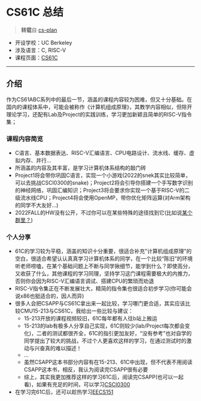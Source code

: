 # CS61C 总结

> **转载**自 [cs-plan](https://cs-plan.com/%E5%9F%BA%E7%A1%80%E6%B7%B1%E5%85%A5/%E8%AF%BE%E7%A8%8B%E6%8E%A8%E8%8D%90/%E4%BD%93%E7%B3%BB%E7%BB%93%E6%9E%84/UCBCS61C/)

-   开设学校：UC Berkeley
-   涉及语言：C, RISC-V
-   课程页面：[CS61C](https://cs61c.org/)

___

## 介绍

作为CS61ABC系列中的最后一节，涵盖的课程内容较为困难，但又十分基础。在国内的课程体系中，可能会被称作《计算机组成原理》，其教学内容相似，但除开理论学习，还配有Lab及Project的实践训练，学习更加新颖且简单的RISC-V指令集；

### 课程内容简览

-   C语言、基本数据表达、RISC-V汇编语言、CPU电路设计、流水线、缓存、虚拟内存、并行...
-   所涵盖的内容及其丰富，是学习计算机体系结构的敲门砖
-   Project1将会带你巩固C语言，实现一个小游戏(2022的snek其实比较简单，可以去挑战CSCI0300的snake)；Project2将会引导你搭建一个手写数字识别的神经网络，巩固汇编知识；Project3将会要求你实现一个基于RISC-V的二级流水线CPU；Project4将会使用OpenMP，带你优化矩阵运算(对Arm架构的同学不大友好...)
-   2022FALL的HW没有公开，不过你可以在某些特殊的途径找到它(比如说[某个群里？](https://qm.qq.com/q/lKkdhkqgzS))

### 个人分享

-   61C的学习较为平稳，涵盖的知识十分重要，很适合补充"计算机组成原理"的空白，很适合希望认认真真学习计算机体系的同学，在一个比较“陈旧”的环境听老师唠嗑，在某个基础问题上不断与同学揪细节，能学到什么？即使高分，又收获了什么，其他课程的学习同理，坚持学习这门课程需要极大的内推力，否则你会因为RISC-V汇编语言调试、搭建CPU的繁琐而劝退
-   RISC-V指令集正在不断发展壮大，精简的指令集也很适合初步学习(你可能会说x86也挺适合的，因人而异)
-   很多人会把CSAPP与CS61C拿出来一起比较，学习哪门更合适，其实应该比较CMU15-213与CS61C，我给出一些比较与建议：
    -   15-213开放的课程视频较旧，61C每年都有人往b站上搬运
    -   15-213的lab有极多人分享自己实现，61C则较少(lab/Project每次都会变化)，二者的测试都很齐全，61C的指引更加友好，“没有参考”也对自学的同学提出了较大的挑战，不过个人更喜欢这样的学习，在通过测试时的激动与兴奋真的难以描述！
    -   ...
    -   虽然CSAPP这本书部分内容有在15-213、61C中出现，但不代表不用阅读CSAPP这本书，相反，我认为阅读完CSAPP很有必要
    -   综上，其实我更加推荐这样的学习61C后，阅读完CSAPP(也可以一起看)，如果有充足的时间，可以学习[CSCI0300](https://cs-plan.com/%E5%9F%BA%E7%A1%80%E6%B7%B1%E5%85%A5/%E8%AF%BE%E7%A8%8B%E6%8E%A8%E8%8D%90/%E4%BD%93%E7%B3%BB%E7%BB%93%E6%9E%84/BrownCS0300/)
-   在学习完61C后，还可以趁热学习[EECS151](https://inst.eecs.berkeley.edu/~eecs151/)